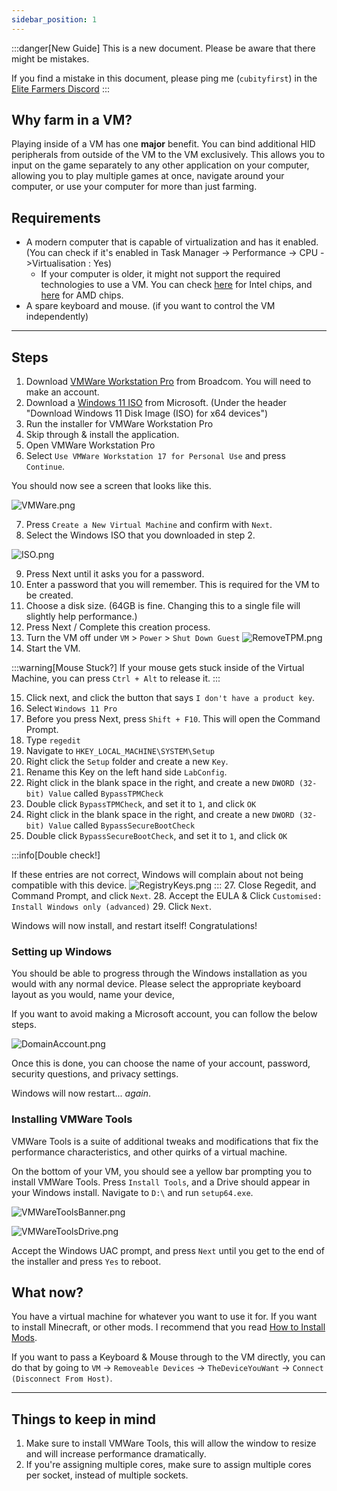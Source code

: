 ```yaml
---
sidebar_position: 1
---
```

:::danger[New Guide]
This is a new document. Please be aware that there might be mistakes.  

If you find a mistake in this document, please ping me (`cubityfirst`) in the [Elite Farmers Discord](https://discord.gg/farms)
:::

## Why farm in a VM?

Playing inside of a VM has one **major** benefit. You can bind additional HID peripherals from outside of the VM to the VM exclusively. This allows you to input on the game separately to any other application on your computer, allowing you to play multiple games at once, navigate around your computer, or use your computer for more than just farming.
## Requirements

- A modern computer that is capable of virtualization and has it enabled. (You can check if it's enabled in Task Manager -> Performance -> CPU ->Virtualisation : Yes)
	- If your computer is older, it might not support the required technologies to use a VM.
	  You can check [here](https://ark.intel.com/content/www/us/en/ark.html) for Intel chips, and [here](https://www.amd.com/en/products/specifications/processors.html) for AMD chips.
- A spare keyboard and mouse. (if you want to control the VM independently)


---

## Steps

1. Download [VMWare Workstation Pro](https://support.broadcom.com/group/ecx/productdownloads?subfamily=VMware%20Workstation%20Pro) from Broadcom. You will need to make an account.
2. Download a [Windows 11 ISO](https://www.microsoft.com/software-download/windows11) from Microsoft. (Under the header "Download Windows 11 Disk Image (ISO) for x64 devices")
3. Run the installer for VMWare Workstation Pro
4. Skip through & install the application.
5. Open VMWare Workstation Pro
6. Select `Use VMWare Workstation 17 for Personal Use` and press `Continue`.

You should now see a screen that looks like this.

![VMWare.png](./assets/blankVMWare.png)

7. Press `Create a New Virtual Machine` and confirm with `Next`.
8. Select the Windows ISO that you downloaded in step 2.

![ISO.png](./assets/ISO.png)

9. Press Next until it asks you for a password.
10. Enter a password that you will remember. This is required for the VM to be created.
11. Choose a disk size. (64GB is fine. Changing this to a single file will slightly help performance.)
12. Press Next  / Complete this creation process.
13. Turn the VM off under `VM` > `Power` > `Shut Down Guest`
![RemoveTPM.png](./assets/TPMBIOS.png)
14. Start the VM. 

:::warning[Mouse Stuck?]
If your mouse gets stuck inside of the Virtual Machine, you can press `Ctrl + Alt` to release it.
:::

15. Click next, and click the button that says `I don't have a product key`.
16. Select `Windows 11 Pro`
17. Before you press Next, press `Shift + F10`. This will open the Command Prompt.
18. Type `regedit`
19. Navigate to `HKEY_LOCAL_MACHINE\SYSTEM\Setup`
20. Right click the `Setup` folder and create a new `Key`.
21. Rename this Key on the left hand side `LabConfig`.
22. Right click in the blank space in the right, and create a new `DWORD (32-bit) Value` called `BypassTPMCheck`
23. Double click `BypassTPMCheck`, and set it to `1`, and click `OK`
24. Right click in the blank space in the right, and create a new `DWORD (32-bit) Value` called `BypassSecureBootCheck`
25. Double click `BypassSecureBootCheck`, and set it to `1`, and click `OK`

:::info[Double check!]

If these entries are not correct, Windows will complain about not being compatible with this device.
![RegistryKeys.png](./assets/RegistryKeys.png)
:::
27. Close Regedit, and Command Prompt, and click `Next`.
28. Accept the EULA & Click `Customised: Install Windows only (advanced)`
29. Click `Next`.

Windows will now install, and restart itself! Congratulations!

### Setting up Windows

You should be able to progress through the Windows installation as you would with any normal device. Please select the appropriate keyboard layout as you would, name your device,

If you want to avoid making a Microsoft account, you can follow the below steps.

![DomainAccount.png](./assets/DomainAccount.png)

Once this is done, you can choose the name of your account, password, security questions, and privacy settings.

Windows will now restart... *again*.
### Installing VMWare Tools

VMWare Tools is a suite of additional tweaks and modifications that fix the performance characteristics, and other quirks of a virtual machine.

On the bottom of your VM, you should see a yellow bar prompting you to install VMWare Tools. Press `Install Tools`, and a Drive should appear in your Windows install. Navigate to `D:\` and run `setup64.exe`.  

![VMWareToolsBanner.png](./assets/VMWareToolsBanner.png)

![VMWareToolsDrive.png](./assets/VMWareToolsDrive.png)

Accept the Windows UAC prompt, and press `Next` until you get to the end of the installer and press `Yes` to reboot. 

## What now?

You have a virtual machine for whatever you want to use it for. If you want to install Minecraft, or other mods. I recommend that you read [How to Install Mods](./InstallingMods).

If you want to pass a Keyboard & Mouse through to the VM directly, you can do that by going to `VM` -> `Removeable Devices` -> `TheDeviceYouWant` -> `Connect (Disconnect From Host)`. 


---

## Things to keep in mind

1. Make sure to install VMWare Tools, this will allow the window to resize and will increase performance dramatically.
2. If you're assigning multiple cores, make sure to assign multiple cores per socket, instead of multiple sockets.